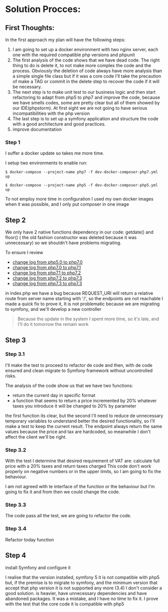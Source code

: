 # Solution Procces:

## First Thoughts:

In the first approach my plan will have the following steps:

1. I am going to set up a docker environment with two nginx server, each one with the required compatible php versions and phpunit
1. The first analysis of the code shows that we have dead code. The right thing to do is delete it, to not make more complex 
the code and the process. Obviously the deletion of code always have more analysis than a simple single file class but if it was a core code 
I'll take the precaution of make a TAG or commit in the delete step to recover the code if it will be necessary.
1. The next step is to make unit test to our business logic and then start refactoring to adapt from php5 to php7 and improve the code, because we have
smells codes, some are pretty clear but all of them showed by our IDE(phpstorm). At first sight we are not going to have serious incompatibilities with the php version
1. The last step is to set up a symfony application and structure the code with a good architecture and good practices.
1. improve documentation 


### Step 1

I suffer a docker update so takes me more time.

I setup two environments to enable run:

    $ docker-compose --project-name php7 -f dev-docker-composer-php7.yml up
 
    $ docker-compose --project-name php5 -f dev-docker-composer-php5.yml up

To not employ more time in configuration I used my own docker images when it was possible, and I only put composer in one image

## Step 2

We only have 2 native functions dependency in our code: getdate() and floor() ( the old fashion constructor was deleted because it was unnecessary)
so we shouldn't have problems migrating.

To ensure I review 

* [change log from php5.0 to php7.0](https://www.php.net/manual/en/migration70.php)
* [change log from php7.0 to php7.1](https://www.php.net/manual/en/migration71.php)
* [change log from php7.1 to php7.2](https://www.php.net/manual/en/migration72.php)
* [change log from php7.2 to php7.3](https://www.php.net/manual/en/migration73.php)
* [change log from php7.3 to php7.3](https://www.php.net/manual/en/migration74.php)

in index.php we have a bug because REQUEST_URI will return a relative route from server name starting with '/', so the endpoints are not reachable
I made a quick fix to prove it, It is not problematic because we are migrating to symfony, and we'll develop a new controller

> Because the update in the system I spent more time, so it's late, and I'll do it tomorrow the remain work

## Step 3

### Step 3.1
I'll make the test to proceed to refactor de code and then, with de code ensured and clean migrate to Symfony framework
without uncontrolled risks.

The analysis of the code show us that we have two functions: 
* return the current day in specific format
* a function that seems to return a price incremented by 20% whatever taxes you introduce it will be changed to 20% by parameter

the first function its clear, but the second I'll need to reduce de unnecessary temporary variables to understand better the desired functionality, 
so I'll make a test to keep the current result. The endpoint always return the same values because the price and tax are
hardcoded, so meanwhile I don't affect the client we'll be right.

### Step 3.2
With the test I determine that desired requirement of VAT are: calculate full price with a 20% taxes and return taxes charged
This code don't work properly on negative numbers or in the upper limits, so I am going to fix the behaviour.

I am not agreed with te interface of the function or the behaviour but I'm going to fix it and from then we could change the code.

### Step 3.3
The code pass all the test, we are going to refactor the code.

### Step 3.4
Refactor today function


## Step 4

install Symfony and configure it

I realise that the version installed, symfony 5 it is not compatible with php5 but, if the premise is to migrate to symfony,
and the minimum version that accept that php version it is not supported any more (3.4) I don't consider a good solution.
is heavier, have unnecessary dependencies and have abandoned packages. It was a mistake, and I have no time to fix it. I prove
with the test that the core code it is compatible with php5
